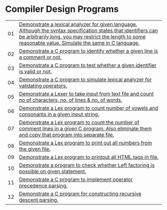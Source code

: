 # Compiler Design Programs


|||
|---|---|
|01|[Demonstrate a lexical analyzer for given language. Although the syntax specification states that identifiers can be arbitrarily long, you may restrict the length to some reasonable value. Simulate the same in C language.](./01/.md)|
|02|[Demonstrate a C program to identify whether a given line is a comment or not.](./02/.md)|
|03|[Demonstrate a C program to test whether a given identifier is valid or not.](./03/.md)|
|04|[Demonstrate a C program to simulate lexical analyzer for validating operators.](./04/.md)|
|05|[Demonstrate a Lexer to take input from text file and count no of characters, no. of lines & no. of words.](./05/.md)|
|06|[Demonstrate a Lex program to count number of vowels and consonants in a given input string.](./06/.md)|
|07|[Demonstrate a Lex program to count the number of comment lines in a given C program. Also eliminate them and copy that program into separate file.](./07/.md)|
|08|[Demonstrate a Lex program to print out all numbers from the given file.](./08/.md)|
|09|[Demonstrate a Lex program to printout all HTML tags in file.](./09/.md)|
|10|[Demonstrate a program to check whether Left factoring is possible on given statement.](./10/.md)|
|11|[Demonstrate a C program to implement operator precedence parsing.](./11/.md)|
|12|[Demonstrate a C program for constructing recursive descent parsing.](./12/.md)|
